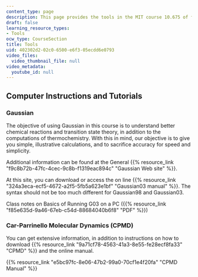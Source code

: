```yaml
---
content_type: page
description: This page provides the tools in the MIT course 10.675 of fall 2004.
draft: false
learning_resource_types:
- Tools
ocw_type: CourseSection
title: Tools
uid: 402302d2-02c0-6500-e6f3-05ecdd6e0793
video_files:
  video_thumbnail_file: null
video_metadata:
  youtube_id: null
---
```

## Computer Instructions and Tutorials

### Gaussian

The objective of using Gaussian in this course is to understand better chemical reactions and transition state theory, in addition to the computations of thermochemistry. With this in mind, our objective is to give you simple, illustrative calculations, and to sacrifice accuracy for speed and simplicity.

Additional information can be found at the General {{% resource_link "f9c8b72b-47fc-4cec-9c8b-f1319eac894c" "Gaussian Web site" %}}.

At this site, you can download or access the on line {{% resource_link "324a3eca-ecf5-4672-a2f5-5fb5a623e1bf" "Gaussian03 manual" %}}. The syntax should not be too much different for Gaussian98 and Gaussian03.

Class notes on Basics of Running G03 on a PC ({{% resource_link "f85e635d-9a46-67eb-c54d-88684040b6f8" "PDF" %}})

### Car-Parrinello Molecular Dynamics (CPMD)

You can get extensive information, in addition to instructions on how to download {{% resource_link "9a71cf78-4563-41a3-8e55-fe28ecf8fa33" "CPMD" %}} and the online manual.

{{% resource_link "e5bc97fc-8e06-47b2-99a0-70cf1e4f20fa" "CPMD Manual" %}}